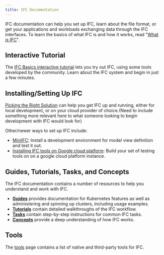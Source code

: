 ```yaml
---
title: IFC Documentation
---
```


<p>IFC documentation can help you set up IFC, learn about the file format, or get your applications and workloads exchanging data through the IFC interfaces. To learn the basics of what IFC is and how it works, read "<a href="/docs/whatisk8s/">What is IFC</a>". </p>

<h2>Interactive Tutorial</h2>

<p>The <a href="/docs/tutorials/kubernetes-basics/">IFC Basics interactive tutorial</a> lets you try out IFC, using some tools developed by the community. Learn about the IFC system and begin in just a few minutes.</p>

<h2>Installing/Setting Up IFC</h2>

<p><a href="/docs/getting-started-guides/">Picking the Right Solution</a> can help you get IFC up and running, either for local development, or on your cloud provider of choice.(Need to include something more relevant here to what someone looking to begin development with IFC would look for)</p>

<p>Other/newer ways to set up IFC include:</p>
<ul>
<li><a href="/docs/getting-started-guides/minikube/">MiniIFC</a>: Install a development environment for model view definition and test it out.</li>
<li><a href="/docs/getting-started-guides/kops/">Installing IFC tools on Google cloud platform</a>: Build your set of testing tools on on a google cloud platform instance.</li>
</ul>

<h2>Guides, Tutorials, Tasks, and Concepts</h2>

<p>The IFC documentation contains a number of resources to help you understand and work with IFC.</p>
<ul>
<li><b><a href="/docs/user-guide/">Guides</a></b> provides documentation for Kubernetes features as well as administering and spinning up clusters, including usage examples.</li>
<li><b><a href="/docs/tutorials/">Tutorials</a></b> contain detailed walkthroughs of the IFC workflow.</li>
<li><b><a href="/docs/tasks/">Tasks</a></b> contain step-by-step instructions for common IFC tasks.</li>
<li><b><a href="/docs/concepts/">Concepts</a></b> provide a deep understanding of how IFC works.</li>
</ul>

<h2>Tools</h2>

<p>The <a href="/docs/tools/">tools</a> page contains a list of native and third-party tools for IFC.</p>
